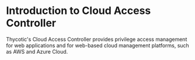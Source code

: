 [title]: # (Introduction)
[tags]: # (cloud access controller)
[priority]: # (100)
# Introduction to Cloud Access Controller

Thycotic's Cloud Access Controller provides privilege access management for web applications and for web-based cloud management platforms, such as AWS and Azure Cloud.
